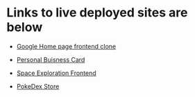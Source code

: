 # Links to live deployed sites are below 

* [Google Home page frontend clone](https://65aeb240ba900434abb4f4ec--incomparable-kelpie-389bbe.netlify.app/)
  
* [Personal Buisness Card](https://akshatbuisnesscard.netlify.app)
  
* [Space Exploration Frontend ](https://spacexplorationn.netlify.app/)
  
* [PokeDex Store](pokedexcardsweb.netlify.app)
